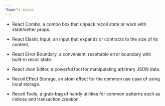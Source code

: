 ```yaml
---
"hamr": minor
---
```


- React Combo, a combo box that unpack recoil state or work with state/setter props.
- React Elastic Input, an input that expands or contracts to the size of its content.
- React Error Boundary, a convenient, resettable error boundary with built-in recoil state.
- React Json Editor, a powerful tool for manipulating arbitrary JSON data.

- Recoil Effect Storage, an atom effect for the common use case of using local storage.
- Recoil Tools, a grab-bag of handy utilities for common patterns such as indices and transaction creation.
